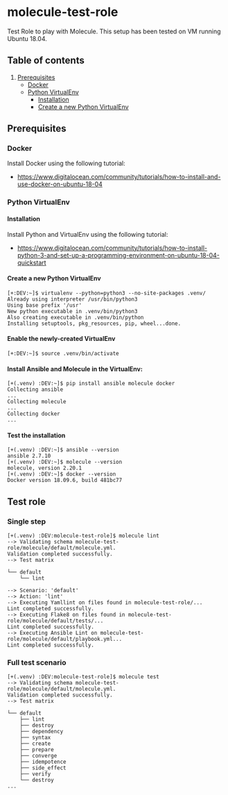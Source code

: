 # molecule-test-role

Test Role to play with Molecule. This setup has been tested on VM running Ubuntu 18.04.

## Table of contents
1. [Prerequisites](#prerequisites)
    * [Docker](#docker)
    * [Python VirtualEnv](#python-virtualEnv)
       * [Installation](#installation)
       * [Create a new Python VirtualEnv](#create-a-new-python-virtualEnv)

## Prerequisites

### Docker

Install Docker using the following tutorial:
* https://www.digitalocean.com/community/tutorials/how-to-install-and-use-docker-on-ubuntu-18-04

### Python VirtualEnv

#### Installation

Install Python and VirtualEnv using the following tutorial:
* https://www.digitalocean.com/community/tutorials/how-to-install-python-3-and-set-up-a-programming-environment-on-ubuntu-18-04-quickstart

#### Create a new Python VirtualEnv

```
[+:DEV:~]$ virtualenv --python=python3 --no-site-packages .venv/
Already using interpreter /usr/bin/python3
Using base prefix '/usr'
New python executable in .venv/bin/python3
Also creating executable in .venv/bin/python
Installing setuptools, pkg_resources, pip, wheel...done.
```

#### Enable the newly-created VirtualEnv

```
[+:DEV:~]$ source .venv/bin/activate
```

#### Install Ansible and Molecule in the VirtualEnv:

```
[+(.venv) :DEV:~]$ pip install ansible molecule docker
Collecting ansible
...
Collecting molecule
...
Collecting docker
...
```

#### Test the installation

```
[+(.venv) :DEV:~]$ ansible --version
ansible 2.7.10
[+(.venv) :DEV:~]$ molecule --version
molecule, version 2.20.1
[+(.venv) :DEV:~]$ docker --version
Docker version 18.09.6, build 481bc77
```

## Test role

### Single step

```
[+(.venv) :DEV:molecule-test-role]$ molecule lint
--> Validating schema molecule-test-role/molecule/default/molecule.yml.
Validation completed successfully.
--> Test matrix

└── default
    └── lint

--> Scenario: 'default'
--> Action: 'lint'
--> Executing Yamllint on files found in molecule-test-role/...
Lint completed successfully.
--> Executing Flake8 on files found in molecule-test-role/molecule/default/tests/...
Lint completed successfully.
--> Executing Ansible Lint on molecule-test-role/molecule/default/playbook.yml...
Lint completed successfully.
```

### Full test scenario

```
[+(.venv) :DEV:molecule-test-role]$ molecule test
--> Validating schema molecule-test-role/molecule/default/molecule.yml.
Validation completed successfully.
--> Test matrix

└── default
    ├── lint
    ├── destroy
    ├── dependency
    ├── syntax
    ├── create
    ├── prepare
    ├── converge
    ├── idempotence
    ├── side_effect
    ├── verify
    └── destroy
...
```
